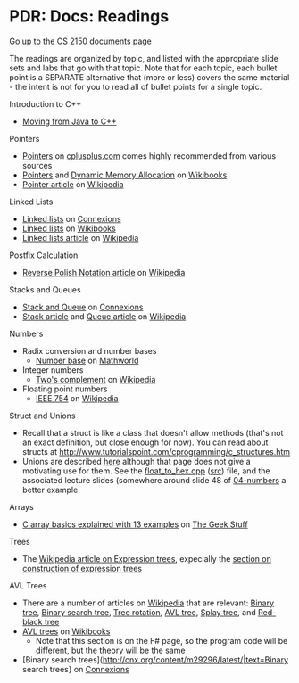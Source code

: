 PDR: Docs: Readings
===================

[Go up to the CS 2150 documents page](index.html)

The readings are organized by topic, and listed with the appropriate slide sets and labs that go with that topic.  Note that for each topic, each bullet point is a SEPARATE alternative that (more or less) covers the same material - the intent is not for you to read all of bullet points for a single topic.


Introduction to C++

- [Moving from Java to C++](http://www.horstmann.com/ccj2/ccjapp3.html)

Pointers

- [Pointers](http://www.cplusplus.com/doc/tutorial/pointers/) on [cplusplus.com](http://cplusplus.com) comes highly recommended from various sources
- [Pointers](http://en.wikibooks.org/wiki/C%2B%2B_Programming/Operators/Pointers) and [Dynamic Memory Allocation](http://en.wikibooks.org/wiki/C%2B%2B_Programming/Programming_Languages/C%2B%2B/Code/Statements/Variables/Operators#Dynamic_memory_allocation) on [Wikibooks](http://en.wikibooks.org/wiki/Main_Page)
- [Pointer article](http://en.wikipedia.org/wiki/Pointer_%28computing%29) on [Wikipedia](http://en.wikipedia.org)

Linked Lists

- [Linked lists](http://cnx.org/content/m29464/latest/) on [Connexions](http://cnx.org)
- [Linked lists](http://en.wikibooks.org/wiki/Data_Structures/LinkedLists) on [Wikibooks](http://en.wikibooks.org/wiki/Main_Page)
- [Linked lists article](http://en.wikipedia.org/wiki/Linked_list) on [Wikipedia](http://en.wikipedia.org)

Postfix Calculation

- [Reverse Polish Notation article](http://en.wikipedia.org/wiki/Reverse_Polish_notation) on [Wikipedia](http://en.wikipedia.org)

Stacks and Queues

- [Stack and Queue](http://cnx.org/content/m29534/latest/) on [Connexions](http://cnx.org)
- [Stack article](http://en.wikipedia.org/wiki/Stack_%28data_structure%29) and [Queue article](http://en.wikipedia.org/wiki/Queue_%28data_structure%29) on [Wikipedia](http://en.wikipedia.org)

Numbers

- Radix conversion and number bases
  - [Number base](http://mathworld.wolfram.com/Base.html) on [Mathworld](http://mathworld.wolfram.com/)
- Integer numbers
  - [Two's complement](http://en.wikipedia.org/wiki/Two%27s_complement) on [Wikipedia](http://en.wikipedia.org)
- Floating point numbers
  - [IEEE 754](http://en.wikipedia.org/wiki/IEEE_754) on [Wikipedia](http://en.wikipedia.org)

<a name="structsunions">Struct and Unions</a>

- Recall that a struct is like a class that doesn't allow methods (that's not an exact definition, but close enough for now).  You can read about structs at http://www.tutorialspoint.com/cprogramming/c_structures.htm
- Unions are described [here](http://www.tutorialspoint.com/cprogramming/c_unions.htm) although that page does not give a motivating use for them.  See the [float_to_hex.cpp](../slides/code/04-numbers/float_to_hex.cpp.html) ([src](../slides/code/04-numbers/float_to_hex.cpp)) file, and the associated lecture slides (somewhere around slide 48 of [04-numbers](../slides/04-numbers/04-numbers.html) a better example.

<a name="arrays">Arrays</a>

- [C array basics explained with 13 examples](http://www.thegeekstuff.com/2011/12/c-arrays/) on [The Geek Stuff](http://www.thegeekstuff.com/)

Trees
- The [Wikipedia article on Expression trees](http://en.wikipedia.org/wiki/Expression_tree), expecially the [section on construction of expression trees](http://en.wikipedia.org/wiki/Expression_tree#Construction_of_an_Expression_Tree)


AVL Trees

- There are a number of articles on [Wikipedia](http://en.wikipedia.org/wiki/Main_Page) that are relevant: [Binary tree](http://en.wikipedia.org/wiki/Binary_tree), [Binary search tree](http://en.wikipedia.org/wiki/Binary_search_tree), [Tree rotation](http://en.wikipedia.org/wiki/Tree_rotation), [AVL tree](http://en.wikipedia.org/wiki/AVL_tree), [Splay tree](http://en.wikipedia.org/wiki/Splay_tree), and [Red-black tree](http://en.wikipedia.org/wiki/Red-black_tree)
- [AVL trees](http://en.wikibooks.org/wiki/F_Sharp_Programming/Advanced_Data_Structures#AVL_Trees) on [Wikibooks](http://en.wikibooks.org/wiki/Main_Page)
  - Note that this section is on the F# page, so the program code will be different, but the theory will be the same
- [Binary search trees](http://cnx.org/content/m29296/latest/|text=Binary search trees} on [Connexions](http://cnx.org)
